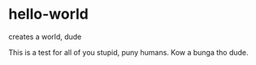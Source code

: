# hello-world
creates a world, dude

This is a test for all of you stupid, puny humans. Kow a bunga tho dude. 
